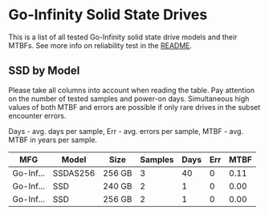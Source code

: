 Go-Infinity Solid State Drives
==============================

This is a list of all tested Go-Infinity solid state drive models and their MTBFs. See
more info on reliability test in the [README](https://github.com/linuxhw/SMART).

SSD by Model
------------

Please take all columns into account when reading the table. Pay attention on the
number of tested samples and power-on days. Simultaneous high values of both MTBF
and errors are possible if only rare drives in the subset encounter errors.

Days - avg. days per sample,
Err  - avg. errors per sample,
MTBF - avg. MTBF in years per sample.

| MFG       | Model              | Size   | Samples | Days  | Err   | MTBF |
|-----------|--------------------|--------|---------|-------|-------|------|
| Go-Inf... | SSDAS256           | 256 GB | 3       | 40    | 0     | 0.11   |
| Go-Inf... | SSD                | 240 GB | 2       | 1     | 0     | 0.00   |
| Go-Inf... | SSD                | 256 GB | 2       | 1     | 0     | 0.00   |
